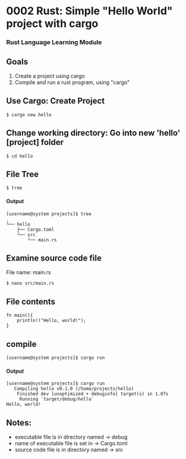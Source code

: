 # 0002 Rust: Simple "Hello World" project with cargo
### Rust Language Learning Module

## Goals
1. Create a project using cargo
2. Compile and run a rust program, using "cargo"

## Use Cargo: Create Project
```
$ cargo new hello
```

## Change working directory: Go into new 'hello' [project] folder
```
$ cd hello
```

## File Tree
```
$ tree
```
#### Output
```
[username@system projects]$ tree
.
└── hello
    ├── Cargo.toml
    └── src
        └── main.rs
```

## Examine source code file
File name: main.rs
```
$ nano src/main.rs 
```
## File contents
```
fn main(){
    println!("Hello, world!");
}
```

## compile
```
[username@system projects]$ cargo run

```
#### Output
```
[username@system projects]$ cargo run
   Compiling hello v0.1.0 (/home/projects/hello)
    Finished dev [unoptimized + debuginfo] target(s) in 1.07s
     Running `target/debug/hello`
Hello, world!
```


## Notes:
- executable file is in directory named -> debug
- name of executable file is set in -> Cargo.toml
- source code file is in directory named -> src

